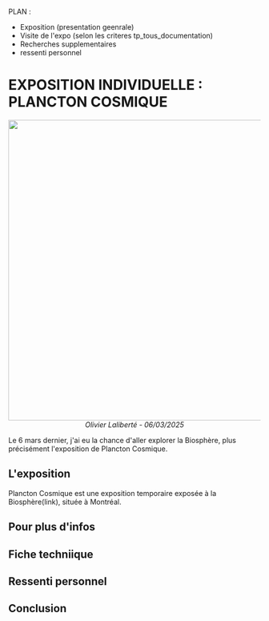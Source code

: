 PLAN : 
- Exposition (presentation geenrale)
- Visite de l'expo (selon les criteres tp_tous_documentation)
- Recherches supplementaires
- ressenti personnel

# EXPOSITION INDIVIDUELLE : PLANCTON COSMIQUE

<!--Image d'ensemble-->
<p align="center">
  <img src="./images/img_biosphere_ensemble.jpg" width="600px"><br>
  <i>Olivier Laliberté - 06/03/2025</i>
</p>

Le 6 mars dernier, j'ai eu la chance d'aller explorer la Biosphère, plus précisément l'exposition de Plancton Cosmique. 

## L'exposition

Plancton Cosmique est une exposition temporaire exposée à la Biosphère(link), située à Montréal. 

## Pour plus d'infos

## Fiche techniique

## Ressenti personnel

## Conclusion
